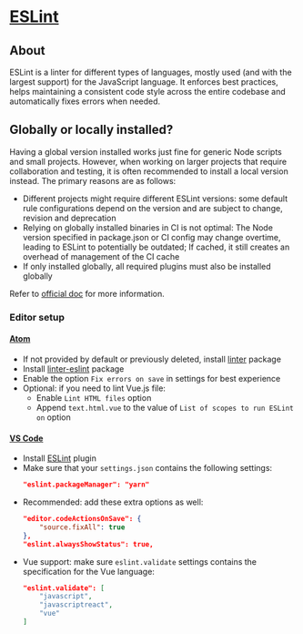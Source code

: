 # [ESLint](https://eslint.org)

## About

ESLint is a linter for different types of languages, mostly used (and with the largest support) for the JavaScript language. It enforces best practices, helps maintaining a consistent code style across the entire codebase and automatically fixes errors when needed.

## Globally or locally installed?

Having a global version installed works just fine for generic Node scripts and small projects. However, when working on larger projects that require collaboration and testing, it is often recommended to install a local version instead. The primary reasons are as follows:

- Different projects might require different ESLint versions: some default rule configurations depend on the version and are subject to change, revision and deprecation
- Relying on globally installed binaries in CI is not optimal: The Node version specified in package.json or CI config may change overtime, leading to ESLint to potentially be outdated; If cached, it still creates an overhead of management of the CI cache
- If only installed globally, all required plugins must also be installed globally

Refer to [official doc](https://eslint.org/docs/user-guide/getting-started#installation-and-usage) for more information.

### Editor setup

#### [Atom](https://atom.io/)

- If not provided by default or previously deleted, install [linter](https://github.com/steelbrain/linter) package
- Install [linter-eslint](https://atom.io/packages/linter-eslint) package
- Enable the option `Fix errors on save` in settings for best experience
- Optional: if you need to lint Vue.js file:
    - Enable `Lint HTML files` option
    - Append `text.html.vue` to the value of `List of scopes to run ESLint on` option

#### [VS Code](https://code.visualstudio.com/)

- Install [ESLint](https://marketplace.visualstudio.com/items?itemName=dbaeumer.vscode-eslint) plugin
- Make sure that your `settings.json` contains the following settings:
    ```json
    "eslint.packageManager": "yarn"
    ```
- Recommended: add these extra options as well:
    ```json
    "editor.codeActionsOnSave": {
        "source.fixAll": true
    },
    "eslint.alwaysShowStatus": true,
    ```
- Vue support: make sure `eslint.validate` settings contains the specification for the Vue language:
    ```json
    "eslint.validate": [
        "javascript",
        "javascriptreact",
        "vue"
    ]
    ```
